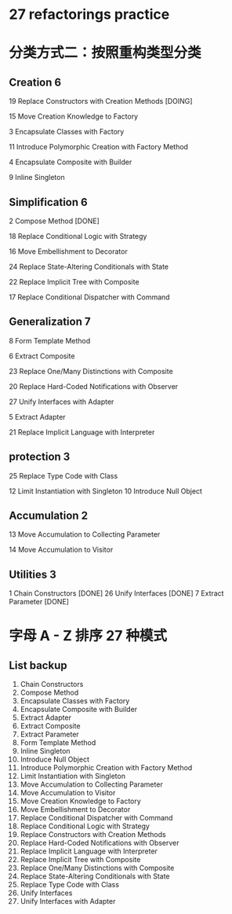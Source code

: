 # 27 refactorings practice
# 分类方式二：按照重构类型分类

## Creation 6

19 Replace Constructors with Creation Methods [DOING]

15 Move Creation Knowledge to Factory

3 Encapsulate Classes with Factory

11 Introduce Polymorphic Creation with Factory Method

4 Encapsulate Composite with Builder

9 Inline Singleton

## Simplification 6

2 Compose Method [DONE]

18 Replace Conditional Logic with Strategy

16 Move Embellishment to Decorator

24 Replace State-Altering Conditionals with State

22 Replace Implicit Tree with Composite

17 Replace Conditional Dispatcher with Command

## Generalization 7

8 Form Template Method

6 Extract Composite

23 Replace One/Many Distinctions with Composite

20 Replace Hard-Coded Notifications with Observer

27 Unify Interfaces with Adapter

5 Extract Adapter

21 Replace Implicit Language with Interpreter

## protection 3

25 Replace Type Code with Class

12 Limit Instantiation with Singleton
10 Introduce Null Object

## Accumulation 2

13 Move Accumulation to Collecting Parameter

14 Move Accumulation to Visitor

## Utilities 3

1 Chain Constructors [DONE]
26 Unify Interfaces [DONE]
7 Extract Parameter [DONE]

# 字母 A - Z 排序 27 种模式

## List backup

1. Chain Constructors
2. Compose Method
3. Encapsulate Classes with Factory
4. Encapsulate Composite with Builder
5. Extract Adapter
6. Extract Composite
7. Extract Parameter
8. Form Template Method
9. Inline Singleton
10. Introduce Null Object
11. Introduce Polymorphic Creation with Factory Method
12. Limit Instantiation with Singleton
13. Move Accumulation to Collecting Parameter
14. Move Accumulation to Visitor
15. Move Creation Knowledge to Factory
16. Move Embellishment to Decorator
17. Replace Conditional Dispatcher with Command
18. Replace Conditional Logic with Strategy
19. Replace Constructors with Creation Methods
20. Replace Hard-Coded Notifications with Observer
21. Replace Implicit Language with Interpreter
22. Replace Implicit Tree with Composite
23. Replace One/Many Distinctions with Composite
24. Replace State-Altering Conditionals with State
25. Replace Type Code with Class
26. Unify Interfaces
27. Unify Interfaces with Adapter
